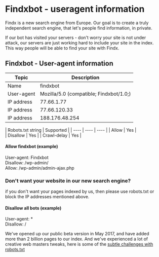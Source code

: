 # Findxbot - useragent information
Findx is a new search engine from Europe. Our goal is to create a truly independent search engine, that let's people find information, in private.

If our bot has visited your servers - don't worry your site is not under attack, our servers are just working hard to include your site in the index. This way people will be able to find your site with Findx.

## Findxbot - User-agent information 

| Topic | Description |  
| ---- | ---- |  
| Name | findxbot |    
| User-agent | Mozilla/5.0 (compatible; Findxbot/1.0;) | 
| IP address | 77.66.1.77 | 
| IP address | 77.66.120.33 | 
| IP address | 188.176.48.254 |  

| Robots.txt string | Supported | 
| ---- | ---- | ---- | 
| Allow | Yes |    
| Disallow | Yes |
| Crawl-delay | Yes |

#### Allow findxbot (example)  
User-agent: Findxbot  
Disallow: /wp-admin/  
Allow: /wp-admin/admin-ajax.php


### Don't want your website in our new search engine?  
if you don't want your pages indexed by us, then please use robots.txt or block the IP addresses mentioned above.

#### Disallow all bots (example)   
User-agent: *  
Disallow: /

We've opened up our public beta version in May 2017, and have added more than 2 billion pages to our index. And we've experienced a lot of creative web masters tweaks, here is some of the [subtle challenges with robots.txt](https://www.privacore.com/2016/08/30/robots-txt-subtle-challenges/)
